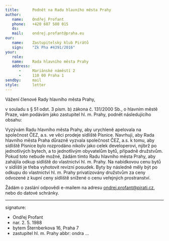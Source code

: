 ```yaml
---
title:      Podnět na Radu hlavního města Prahy
author:
   name:    Ondřej Profant
   phone:   +420 607 580 015
   ds:      
   mail:    ondrej.profant@praha.eu
our:
   name:    Zastupitelský klub Pirátů
   sign:    "Zk Pha #4391/2016"
your:
   role:    
   name:    Rada hlavního města Prahy
   address:
      -     Mariánské náměstí 2
      -     110 00 Praha 1
sendby:     mail
style:      letter
---
```


Vážení členové Rady hlavního města Prahy,

v souladu s § 51 odst. 3 písm. b) zákona č. 131/2000 Sb., o hlavním městě Praze, vám podávám jako zastupitel hl. m. Prahy, podnět následujícího obsahu:

Vyzývám Radu hlavního města Prahy, aby urychleně apelovala na společnost ČEZ, a.s. ve věci prodeje sídliště Písnice. Navrhuji, aby Rada hlavního města Praha důrazně vyzvala společnost ČEZ, a.s. k tomu, aby sídliště Písnice bylo rozprodáno nikoliv jako celek developerovi, nýbrž po jednotlivých bytech, a to jednotlivým obyvatelům bytů, případně družstvům. Pokud toto nebude možné, žádám tímto Radu hlavního města Prahy, aby zahájila odkup sídliště do vlastnictví hl. m. Prahy. Na nabídkovou cenu bytů v sídlišti je třeba vyhotovit revizní posudek. Byty by následně měly být po odkupu do vlastnictví hl. m. Prahy privatizovány družstvům za ceny odvozené z kupní ceny sídliště snížené o cenu veřejných prostranství.

Žádám o zaslání odpovědi e-mailem na adresu ondrej.profant@pirati.cz, nebo do datové schránky.

---
signature:
- Ondřej Profant
- nar. 2. 5. 1988
- bytem Šternberkova 16, Praha 7
- zastupitel hl. m. Prahy
abbr:       ondra
...
